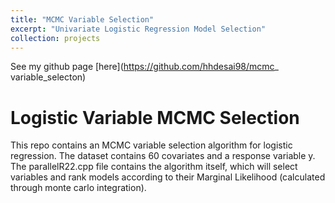 ```yaml
---
title: "MCMC Variable Selection"
excerpt: "Univariate Logistic Regression Model Selection"
collection: projects
---
```


See my github page [here](https://github.com/hhdesai98/mcmc_ variable_selecton)

# Logistic Variable MCMC Selection

This repo contains an MCMC variable selection algorithm for logistic regression. The dataset contains 60 covariates and a response variable y. The parallelR22.cpp file contains the algorithm itself, which will select variables and rank models according to their Marginal Likelihood (calculated through monte carlo integration).


